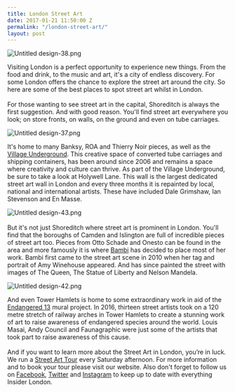 ```yaml
---
title: London Street Art
date: 2017-01-21 11:50:00 Z
permalink: "/london-street-art/"
layout: post
---
```


![Untitled design-38.png](/uploads/Untitled%20design-38.png)

Visiting London is a perfect opportunity to experience new things. From the food and drink, to the music and art, it's a city of endless discovery. For some London offers the chance to explore the street art around the city. So here are some of the best places to spot street art whilst in London.  \
 \
For those wanting to see street art in the capital, Shoreditch is always the first suggestion. And with good reason. You'll find street art everywhere you look; on store fronts, on walls, on the ground and even on tube carriages.

![Untitled design-37.png](/uploads/Untitled%20design-37.png)

It's home to many Banksy, ROA and Thierry Noir pieces, as well as the [Village Underground](http://www.villageunderground.co.uk). This creative space of converted tube carriages and shipping containers, has been around since 2006 and remains a space where creativity and culture can thrive. As part of the Village Underground, be sure to take a look at Holywell Lane. This wall is the largest dedicated street art wall in London and every three months it is repainted by local, national and international artists. These have included Dale Grimshaw, Ian Stevenson and En Masse. 

![Untitled design-43.png](/uploads/Untitled%20design-43.png)\
 \
But it's not just Shoreditch where street art is prominent in London. You'll find that the boroughs of Camden and Islington are full of incredible pieces of street art too. Pieces from Otto Schade and Onesto can be found  in the area and more famously it is where [Bambi](https://www.instagram.com/therealbambistreetartist/) has decided to place most of her work.  Bambi first came to the street art scene in 2010 when her tag and portrait of Amy Winehouse appeared. And has since painted the street with images of The Queen, The Statue of Liberty and Nelson Mandela. 

![Untitled design-42.png](/uploads/Untitled%20design-42.png)

And even Tower Hamlets is home to some extraordinary work in aid of the [Endangered 13](http://humannatureshow.com/endangered13/) mural project. In 2016, thirteen street artists took on a 120 metre stretch of railway arches in Tower Hamlets to create a stunning work of art to raise awareness of endangered species around the world. Louis Masai, Andy Council and Faunagraphic were just some of the artists that took part to raise awareness of this cause.  \
 \
And if you want to learn more about the Street Art in London, you’re in luck. We run a [Street Art Tour](http://www.insider-london.co.uk/tours/street-art/) every Saturday afternoon. For more information and to book your tour please visit our website. Also don't forget to follow us on [Facebook](https://www.facebook.com/insiderlondon/), [Twitter](https://twitter.com/insiderlondon) and [Instagram](https://www.instagram.com/insiderlondontours/) to keep up to date with everything Insider London.
